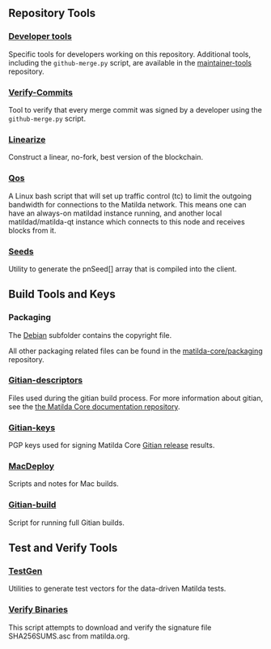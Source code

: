 Repository Tools
---------------------

### [Developer tools](/contrib/devtools) ###
Specific tools for developers working on this repository.
Additional tools, including the `github-merge.py` script, are available in the [maintainer-tools](https://github.com/matilda-core/matilda-maintainer-tools) repository.

### [Verify-Commits](/contrib/verify-commits) ###
Tool to verify that every merge commit was signed by a developer using the `github-merge.py` script.

### [Linearize](/contrib/linearize) ###
Construct a linear, no-fork, best version of the blockchain.

### [Qos](/contrib/qos) ###

A Linux bash script that will set up traffic control (tc) to limit the outgoing bandwidth for connections to the Matilda network. This means one can have an always-on matildad instance running, and another local matildad/matilda-qt instance which connects to this node and receives blocks from it.

### [Seeds](/contrib/seeds) ###
Utility to generate the pnSeed[] array that is compiled into the client.

Build Tools and Keys
---------------------

### Packaging ###
The [Debian](/contrib/debian) subfolder contains the copyright file.

All other packaging related files can be found in the [matilda-core/packaging](https://github.com/matilda-core/packaging) repository.

### [Gitian-descriptors](/contrib/gitian-descriptors) ###
Files used during the gitian build process. For more information about gitian, see the [the Matilda Core documentation repository](https://github.com/matilda-core/docs).

### [Gitian-keys](/contrib/gitian-keys)
PGP keys used for signing Matilda Core [Gitian release](/doc/release-process.md) results.

### [MacDeploy](/contrib/macdeploy) ###
Scripts and notes for Mac builds.

### [Gitian-build](/contrib/gitian-build.py) ###
Script for running full Gitian builds.

Test and Verify Tools
---------------------

### [TestGen](/contrib/testgen) ###
Utilities to generate test vectors for the data-driven Matilda tests.

### [Verify Binaries](/contrib/verifybinaries) ###
This script attempts to download and verify the signature file SHA256SUMS.asc from matilda.org.
